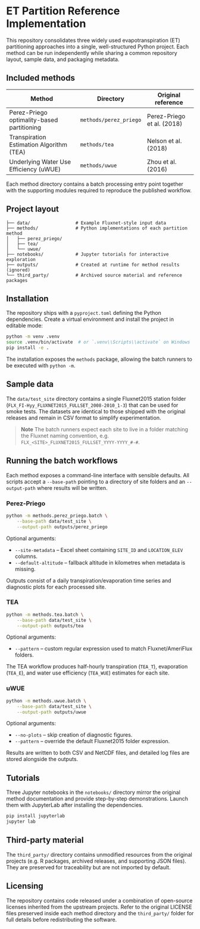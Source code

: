 # ET Partition Reference Implementation

This repository consolidates three widely used evapotranspiration (ET) partitioning
approaches into a single, well-structured Python project. Each method can be
run independently while sharing a common repository layout, sample data, and
packaging metadata.

## Included methods

| Method | Directory | Original reference |
| ------ | --------- | ------------------ |
| Perez-Priego optimality-based partitioning | `methods/perez_priego` | Perez-Priego et al. (2018) |
| Transpiration Estimation Algorithm (TEA) | `methods/tea` | Nelson et al. (2018) |
| Underlying Water Use Efficiency (uWUE) | `methods/uwue` | Zhou et al. (2016) |

Each method directory contains a batch processing entry point together with the
supporting modules required to reproduce the published workflow.

## Project layout

```
├── data/                 # Example Fluxnet-style input data
├── methods/              # Python implementations of each partition method
│   ├── perez_priego/
│   ├── tea/
│   └── uwue/
├── notebooks/            # Jupyter tutorials for interactive exploration
├── outputs/              # Created at runtime for method results (ignored)
└── third_party/          # Archived source material and reference packages
```

## Installation

The repository ships with a `pyproject.toml` defining the Python dependencies.
Create a virtual environment and install the project in editable mode:

```bash
python -m venv .venv
source .venv/bin/activate  # or `.venv\\Scripts\\activate` on Windows
pip install -e .
```

The installation exposes the `methods` package, allowing the batch runners to
be executed with `python -m`.

## Sample data

The `data/test_site` directory contains a single Fluxnet2015 station folder
(`FLX_FI-Hyy_FLUXNET2015_FULLSET_2008-2010_1-3`) that can be used for smoke
tests. The datasets are identical to those shipped with the original releases
and remain in CSV format to simplify experimentation.

> **Note**  The batch runners expect each site to live in a folder matching the
> Fluxnet naming convention, e.g. `FLX_<SITE>_FLUXNET2015_FULLSET_YYYY-YYYY_#-#`.

## Running the batch workflows

Each method exposes a command-line interface with sensible defaults. All
scripts accept a `--base-path` pointing to a directory of site folders and an
`--output-path` where results will be written.

### Perez-Priego

```bash
python -m methods.perez_priego.batch \
    --base-path data/test_site \
    --output-path outputs/perez_priego
```

Optional arguments:

* `--site-metadata` – Excel sheet containing `SITE_ID` and `LOCATION_ELEV` columns.
* `--default-altitude` – fallback altitude in kilometres when metadata is missing.

Outputs consist of a daily transpiration/evaporation time series and diagnostic
plots for each processed site.

### TEA

```bash
python -m methods.tea.batch \
    --base-path data/test_site \
    --output-path outputs/tea
```

Optional arguments:

* `--pattern` – custom regular expression used to match Fluxnet/AmeriFlux folders.

The TEA workflow produces half-hourly transpiration (`TEA_T`), evaporation
(`TEA_E`), and water use efficiency (`TEA_WUE`) estimates for each site.

### uWUE

```bash
python -m methods.uwue.batch \
    --base-path data/test_site \
    --output-path outputs/uwue
```

Optional arguments:

* `--no-plots` – skip creation of diagnostic figures.
* `--pattern` – override the default Fluxnet2015 folder expression.

Results are written to both CSV and NetCDF files, and detailed log files are
stored alongside the outputs.

## Tutorials

Three Jupyter notebooks in the `notebooks/` directory mirror the original
method documentation and provide step-by-step demonstrations. Launch them with
JupyterLab after installing the dependencies.

```bash
pip install jupyterlab
jupyter lab
```

## Third-party material

The `third_party/` directory contains unmodified resources from the original
projects (e.g. R packages, archived releases, and supporting JSON files). They
are preserved for traceability but are not imported by default.

## Licensing

The repository contains code released under a combination of open-source
licenses inherited from the upstream projects. Refer to the original LICENSE
files preserved inside each method directory and the `third_party/` folder for
full details before redistributing the software.
